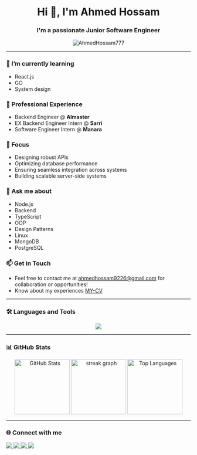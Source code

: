 <h1 align="center">Hi 👋, I'm Ahmed Hossam</h1>

<h3 align="center">I'm a passionate Junior Software Engineer</h3>

<p align="center"> 
  <img src="https://komarev.com/ghpvc/?username=AhmedHossam777&label=Profile%20views&color=0e75b6&style=flat" alt="AhmedHossam777"/> 
</p>

---

### 🌱 I’m currently learning
- React.js
- GO
- System design

### 💼 Professional Experience
- Backend Engineer @ **Almaster**
- EX Backend Engineer Intern @ **Sarri**
- Software Engineer Intern @ **Manara**

### 🔧 Focus
- Designing robust APIs
- Optimizing database performance
- Ensuring seamless integration across systems
- Building scalable server-side systems

### 💬 Ask me about
- Node.js
- Backend
- TypeScript
- OOP
- Design Patterns
- Linux
- MongoDB
- PostgreSQL

### 📫 Get in Touch
- Feel free to contact me at [ahmedhossam9226@gmail.com](mailto:ahmedhossam9226@gmail.com) for collaboration or opportunities!
- Know about my experiences [MY-CV](https://drive.google.com/file/d/1XP9NphGcKl84vlnU14SojXnC3Zl0JtM1/view?usp=sharing)

---

### 🛠 Languages and Tools

<p align="center">
  <a href="https://skillicons.dev">
    <img src="https://skillicons.dev/icons?i=git,vim,linux,vscode,css,html,py,redis,md,postman,react,bootstrap,redhat,cpp,js,ts,postgres,nestjs,mysql,mongodb,docker,prisma,nodejs,expressjs,obsidian" />
  </a>
</p>

---

### 📊 GitHub Stats

<p align="center">
  <img src="https://github-readme-stats.vercel.app/api?username=AhmedHossam777&hide_title=false&hide_rank=false&show_icons=true&include_all_commits=true&count_private=true&disable_animations=false&theme=dark&hide_border=false" height="150" alt="GitHub Stats" />
  <img src="https://streak-stats.demolab.com?user=AhmedHossam777&locale=en&mode=daily&theme=dark&hide_border=false&border_radius=5" height="150" alt="streak graph" />
  <img src="https://github-readme-stats.vercel.app/api/top-langs?username=AhmedHossam777&locale=en&hide_title=false&layout=compact&card_width=320&langs_count=5&theme=dark&hide_border=false" height="150" alt="Top Languages" />
</p>

---

### 🌐 Connect with me

<p align="left">
  <a href="https://instagram.com/ahmed_hossam111" target="_blank">
    <img src="https://skillicons.dev/icons?i=instagram" />
  </a>
  <a href="mailto:ahmedhossam9226@gmail.com" target="_blank">
    <img src="https://skillicons.dev/icons?i=gmail" />
  </a>
  <a href="https://linkedin.com/in/ahmed-hossam-8319a1214/" target="_blank">
    <img src="https://skillicons.dev/icons?i=linkedin" />
  </a>
  <a href="https://dev.to/ahmedhossam777/" target="_blank">
    <img src="https://skillicons.dev/icons?i=devto" />
  </a>
</p>
